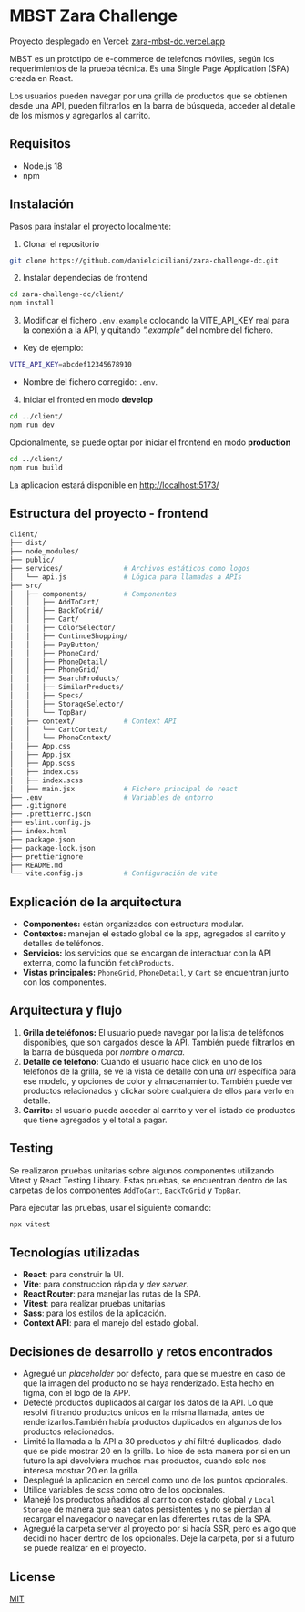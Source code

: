 # MBST Zara Challenge

Proyecto desplegado en Vercel: [zara-mbst-dc.vercel.app](https://zara-mbst-dc.vercel.app/)

MBST es un prototipo de e-commerce de telefonos móviles, según los requerimientos de la prueba técnica. Es una Single Page Application (SPA) creada en React.

Los usuarios pueden navegar por una grilla de productos que se obtienen desde una API, pueden filtrarlos en la barra de búsqueda, acceder al detalle de los mismos y agregarlos al carrito.

## Requisitos

- Node.js 18
- npm

## Instalación
Pasos para instalar el proyecto localmente:

1. Clonar el repositorio

```bash
git clone https://github.com/danielciciliani/zara-challenge-dc.git
```

2. Instalar dependecias de frontend
```bash
cd zara-challenge-dc/client/
npm install
```
3. Modificar el fichero `.env.example` colocando la VITE_API_KEY real para la conexión a la API, y quitando *".example"* del nombre del fichero.

- Key de ejemplo:
```bash
VITE_API_KEY=abcdef12345678910
```
- Nombre del fichero corregido: `.env`.

4. Iniciar el fronted en modo **develop**
```bash
cd ../client/
npm run dev
```

Opcionalmente, se puede optar por iniciar el frontend en modo **production**

```bash
cd ../client/
npm run build
```

La aplicacion estará disponible en [http://localhost:5173/](http://localhost:5173/)

## Estructura del proyecto - frontend

```bash
client/
├── dist/                   
├── node_modules/           
├── public/                 
├── services/               # Archivos estáticos como logos
│   └── api.js              # Lógica para llamadas a APIs
├── src/
│   ├── components/         # Componentes
│   │   ├── AddToCart/
│   │   ├── BackToGrid/
│   │   ├── Cart/
│   │   ├── ColorSelector/
│   │   ├── ContinueShopping/
│   │   ├── PayButton/
│   │   ├── PhoneCard/
│   │   ├── PhoneDetail/
│   │   ├── PhoneGrid/
│   │   ├── SearchProducts/
│   │   ├── SimilarProducts/
│   │   ├── Specs/
│   │   ├── StorageSelector/
│   │   └── TopBar/
│   ├── context/            # Context API
│   │   └── CartContext/
│   │   └── PhoneContext/
│   ├── App.css
│   ├── App.jsx
│   ├── App.scss
│   ├── index.css
│   ├── index.scss
│   ├── main.jsx            # Fichero principal de react
├── .env                    # Variables de entorno
├── .gitignore
├── .prettierrc.json
├── eslint.config.js
├── index.html              
├── package.json
├── package-lock.json
├── prettierignore
├── README.md
└── vite.config.js          # Configuración de vite

```

## Explicación de la arquitectura

- **Componentes:** están organizados con estructura modular.
- **Contextos:** manejan el estado global de la app, agregados al carrito y detalles de teléfonos.
- **Servicios:** los servicios que se encargan de interactuar con la API externa, como la función `fetchProducts`.
- **Vistas principales:** `PhoneGrid`, `PhoneDetail`, y `Cart` se encuentran junto con los componentes.

## Arquitectura y flujo
1. **Grilla de teléfonos:** El usuario puede navegar por la lista de teléfonos disponibles, que son cargados desde la API. También puede filtrarlos en la barra de búsqueda por *nombre* o *marca.*
2. **Detalle de telefono:** Cuando el usuario hace click en uno de los telefonos de la grilla, se ve la vista de detalle con una *url* específica para ese modelo, y opciones de color y almacenamiento. También puede ver productos relacionados y clickar sobre cualquiera de ellos para verlo en detalle.
3. **Carrito:** el usuario puede acceder al carrito y ver el listado de productos que tiene agregados y el total a pagar.

## Testing
Se realizaron pruebas unitarias sobre algunos componentes utilizando Vitest y React Testing Library.
Estas pruebas, se encuentran dentro de las carpetas de los componentes `AddToCart`, `BackToGrid` y `TopBar`.

Para ejecutar las pruebas, usar el siguiente comando:
```bash
npx vitest
```

## Tecnologías utilizadas
- **React**: para construir la UI.
- **Vite**: para construccion rápida y *dev server*.
- **React Router**: para manejar las rutas de la SPA.
- **Vitest**: para realizar pruebas unitarias
- **Sass**: para los estilos de la aplicación.
- **Context API**: para el manejo del estado global.

## Decisiones de desarrollo y retos encontrados
- Agregué un *placeholder* por defecto, para que se muestre en caso de que la imagen del producto no se haya renderizado. Esta hecho en figma, con el logo de la APP.
- Detecté productos duplicados al cargar los datos de la API. Lo que resolvi filtrando productos únicos en la misma llamada, antes de renderizarlos.También había productos duplicados en algunos de los productos relacionados.
- Limité la llamada a la API a 30 productos y ahí filtré duplicados, dado que se pide mostrar 20 en la grilla. Lo hice de esta manera por si en un futuro la api devolviera muchos mas productos, cuando solo nos interesa mostrar 20 en la grilla.
- Desplegué la aplicacion en cercel como uno de los puntos opcionales.
- Utilice variables de *scss* como otro de los opcionales.
- Manejé los productos añadidos al carrito con estado global y `Local Storage` de manera que sean datos persistentes y no se pierdan al recargar el navegador o navegar en las diferentes rutas de la SPA.
- Agregué la carpeta server al proyecto por si hacía SSR, pero es algo que decidí no hacer dentro de los opcionales. Deje la carpeta, por si a futuro se puede realizar en el proyecto. 

## License

[MIT](https://choosealicense.com/licenses/mit/)